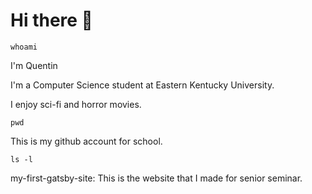 # Hi there 🦑
`whoami`
<p> I'm Quentin </p>
<p> I'm a Computer Science student at Eastern Kentucky University. </p>
<p> I enjoy sci-fi and horror movies. </p>

`pwd`
<p> This is my github account for school. </p>

`ls -l`
<p> my-first-gatsby-site: This is the website that I made for senior seminar. </p>

<!--
**quentinpattersonEKU/quentinpattersonEKU** is a ✨ _special_ ✨ repository because its `README.md` (this file) appears on your GitHub profile.

Here are some ideas to get you started:

- 🔭 I’m currently working on ...
- 🌱 I’m currently learning ...
- 👯 I’m looking to collaborate on ...
- 🤔 I’m looking for help with ...
- 💬 Ask me about ...
- 📫 How to reach me: ...
- 😄 Pronouns: ...
- ⚡ Fun fact: ...
-->
